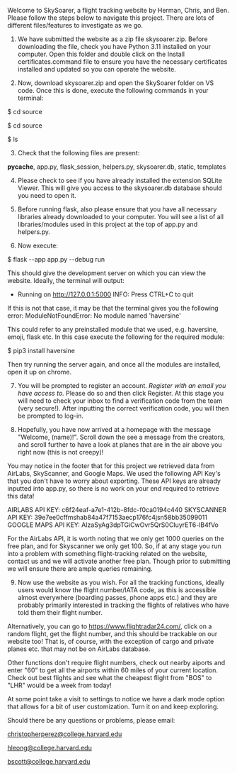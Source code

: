 Welcome to SkySoarer, a flight tracking website by Herman, Chris, and Ben. Please follow the steps below to navigate this project. There are lots of different files/features to investigate as we go.

1. We have submitted the website as a zip file skysoarer.zip. Before downloading the file, check you have Python 3.11 installed on your computer. Open this folder and double click on the Install certificates.command file to ensure you have the necessary certificates installed and updated so you can operate the website. 

2. Now, download skysoarer.zip and open the SkySoarer folder on VS code. Once this is done, execute the following commands in your terminal:

  $ cd source

  $ cd source 

  $ ls

3. Check that the following files are present:

  __pycache__, app.py, flask_session, helpers.py, skysoarer.db, static, templates

4. Please check to see if you have already installed the extension SQLite Viewer. This will give you access to the skysoarer.db database should you need to open it.

5. Before running flask, also please ensure that you have all necessary libraries already downloaded to your computer. You will see a list of all libraries/modules used in this project at the top of app.py and helpers.py. 

6. Now execute:

  $ flask --app app.py --debug run

This should give the development server on which you can view the website. Ideally, the terminal will output:
 * Running on http://127.0.0.1:5000
INFO: Press CTRL+C to quit

If this is not that case, it may be that the terminal gives you the following error:
ModuleNotFoundError: No module named 'haversine'

This could refer to any preinstalled module that we used, e.g. haversine, emoji, flask etc. In this case execute the following for the required module:

$ pip3 install haversine

Then try running the server again, and once all the modules are installed, open it up on chrome.

7. You will be prompted to register an account. *Register with an email you have access to.* Please do so and then click Register. At this stage you will need to check your inbox to find a verification code from the team (very secure!). After inputting the correct verification code, you will then be prompted to log-in.

8. Hopefully, you have now arrived at a homepage with the message "Welcome, (name)!". Scroll down the see a message from the creators, and scroll further to have a look at planes that are in the air above you right now (this is not creepy)! 

You may notice in the footer that for this project we retrieved data from AirLabs, SkyScanner, and Google Maps. We used the following API Key's that you don't have to worry about exporting. These API keys are already inputted into app.py, so there is no work on your end required to retrieve this data! 

AIRLABS API KEY: c6f24eaf-a7e1-412b-8fdc-f0ca0194c440 
SKYSCANNER API KEY: 39e7ee0cffmshab84a47f7153aecp176fc4jsn58bb35099011
GOOGLE MAPS API KEY: AIzaSyAg3dpTGiCwOvr5QrS0CIuyrET6-lB4fVo

For the AirLabs API, it is worth noting that we only get 1000 queries on the free plan, and for Skyscanner we only get 100. So, if at any stage you run into a problem with something flight-tracking related on the website, contact us and we will activate another free plan. Though prior to submitting we will ensure there are ample queries remaining.

9. Now use the website as you wish. For all the tracking functions, ideally users would know the flight number/IATA code, as this is accessible almost everywhere (boarding passes, phone apps etc.) and they are probably primarily interested in tracking the flights of relatives who have told them their flight number.

Alternatively, you can go to https://www.flightradar24.com/, click on a random flight, get the flight number, and this should be trackable on our website too! That is, of course, with the exception of cargo and private planes etc. that may not be on AirLabs database. 

Other functions don't require flight numbers, check out nearby aiports and enter "60" to get all the airports within 60 miles of your current location. Check out best flights and see what the cheapest flight from "BOS" to "LHR" would be a week from today!

At some point take a visit to settings to notice we have a dark mode option that allows for a bit of user customization. Turn it on and keep exploring.

Should there be any questions or problems, please email:

christopherperez@college.harvard.edu

hleong@college.harvard.edu

bscott@college.harvard.edu
